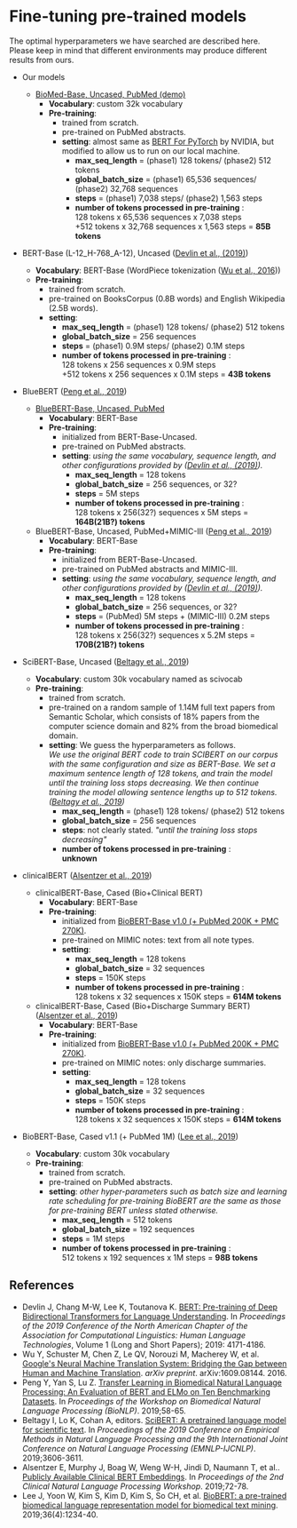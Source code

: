 
# Fine-tuning pre-trained models
The optimal hyperparameters we have searched are described here.  
Please keep in mind that different environments may produce different results from ours.

- Our models
  - [BioMed-Base, Uncased, PubMed (demo)](./BioMed-Base-Uncased_P_demo)
    - **Vocabulary**: custom 32k vocabulary
    - **Pre-training**:
      - trained from scratch.
      - pre-trained on PubMed abstracts.
      - **setting**: almost same as [BERT For PyTorch](https://github.com/NVIDIA/DeepLearningExamples/blob/master/PyTorch/LanguageModeling/BERT/scripts/run_pretraining.sh) by NVIDIA, but modified to allow us to run on our local machine.
        - **max_seq_length** = (phase1) 128 tokens/ (phase2) 512 tokens
        - **global_batch_size** = (phase1) 65,536 sequences/ (phase2) 32,768 sequences
        - **steps** = (phase1) 7,038 steps/ (phase2) 1,563 steps
        - **number of tokens processed in pre-training** :  
          128 tokens x 65,536 sequences x 7,038 steps  
          +512 tokens x 32,768 sequences x 1,563 steps = **85B tokens**
  
- BERT-Base (L-12_H-768_A-12), Uncased ([Devlin et al., (2019)](#bert))
  - **Vocabulary**: BERT-Base (WordPiece tokenization ([Wu et al., 2016](#wordpiece)))
  - **Pre-training**:
    - trained from scratch.
    - pre-trained on BooksCorpus (0.8B words) and English Wikipedia (2.5B words).
    - **setting**:
      - **max_seq_length** = (phase1) 128 tokens/ (phase2) 512 tokens
      - **global_batch_size** = 256 sequences
      - **steps** = (phase1) 0.9M steps/ (phase2) 0.1M steps
      - **number of tokens processed in pre-training** :  
        128 tokens x 256 sequences x 0.9M steps  
        +512 tokens x 256 sequences x 0.1M steps = **43B tokens**
- BlueBERT ([Peng et al., 2019](#bluebert))
  - [BlueBERT-Base, Uncased, PubMed](./BlueBERT-Base-Uncased_P) 
    - **Vocabulary**: BERT-Base
    - **Pre-training**:
      - initialized from BERT-Base-Uncased.
      - pre-trained on PubMed abstracts.
      - **setting**: *using the same vocabulary, sequence length, and other configurations provided by ([Devlin et al., (2019)](#bert)).*
        - **max_seq_length** = 128 tokens
        - **global_batch_size** = 256 sequences, or 32?
        - **steps** = 5M steps
        - **number of tokens processed in pre-training** :  
          128 tokens x 256(32?) sequences x 5M steps = **164B(21B?) tokens**
  - BlueBERT-Base, Uncased, PubMed+MIMIC-III ([Peng et al., 2019](#bluebert))
    - **Vocabulary**: BERT-Base
    - **Pre-training**:
      - initialized from BERT-Base-Uncased.
      - pre-trained on PubMed abstracts and MIMIC-III.
      - **setting**: *using the same vocabulary, sequence length, and other configurations provided by ([Devlin et al., (2019)](#bert)).*
        - **max_seq_length** = 128 tokens
        - **global_batch_size** = 256 sequences, or 32?
        - **steps** = (PubMed) 5M steps + (MIMIC-III) 0.2M steps
        - **number of tokens processed in pre-training** :  
          128 tokens x 256(32?) sequences x 5.2M steps = **170B(21B?) tokens**
- SciBERT-Base, Uncased ([Beltagy et al., 2019](#scibert))
  - **Vocabulary**: custom 30k vocabulary named as scivocab
  - **Pre-training**:
    - trained from scratch.
    - pre-trained on a random sample of 1.14M full text papers from Semantic Scholar, which consists of 18% papers from the computer science domain and 82% from the broad biomedical domain.
    - **setting**: We guess the hyperparameters as follows.  
      *We use the original BERT code to train SCIBERT on our corpus with the same configuration and size as BERT-Base. We set a maximum sentence length of 128 tokens, and train the model until the training loss stops decreasing. We then continue training the model allowing sentence lengths up to 512 tokens. ([Beltagy et al., 2019](#scibert))*
      - **max_seq_length** = (phase1) 128 tokens/ (phase2) 512 tokens
      - **global_batch_size** = 256 sequences
      - **steps**: not clearly stated. *"until the training loss stops decreasing"*
      - **number of tokens processed in pre-training** :   
        **unknown**
- clinicalBERT ([Alsentzer et al., 2019](#clinicalbert))
  - clinicalBERT-Base, Cased (Bio+Clinical BERT)
    - **Vocabulary**: BERT-Base
    - **Pre-training**:
      - initialized from [BioBERT-Base v1.0 (+ PubMed 200K + PMC 270K)](https://github.com/naver/biobert-pretrained).
      - pre-trained on MIMIC notes: text from all note types.
      - **setting**:
        - **max_seq_length** = 128 tokens
        - **global_batch_size** = 32 sequences
        - **steps** = 150K steps
        - **number of tokens processed in pre-training** :  
          128 tokens x 32 sequences x 150K steps = **614M tokens**
  - clinicalBERT-Base, Cased (Bio+Discharge Summary BERT) ([Alsentzer et al., 2019](#clinicalbert))
    - **Vocabulary**: BERT-Base
    - **Pre-training**:
      - initialized from [BioBERT-Base v1.0 (+ PubMed 200K + PMC 270K)](https://github.com/naver/biobert-pretrained).
      - pre-trained on MIMIC notes: only discharge summaries. 
      - **setting**:
        - **max_seq_length** = 128 tokens
        - **global_batch_size** = 32 sequences
        - **steps** = 150K steps
        - **number of tokens processed in pre-training** :  
          128 tokens x 32 sequences x 150K steps = **614M tokens**
- BioBERT-Base, Cased v1.1 (+ PubMed 1M) ([Lee et al., 2019](#biobert))
  - **Vocabulary**: custom 30k vocabulary
  - **Pre-training**:
    - trained from scratch.
    - pre-trained on PubMed abstracts.
    - **setting**: *other hyper-parameters such as batch size and learning rate scheduling for pre-training BioBERT are the same as those for pre-training BERT unless stated otherwise.*
      - **max_seq_length** = 512 tokens
      - **global_batch_size** = 192 sequences
      - **steps** = 1M steps
      - **number of tokens processed in pre-training** :  
        512 tokens x 192 sequences x 1M steps = **98B tokens**

## References
- <a id="bert"></a>Devlin J, Chang M-W, Lee K, Toutanova K. [BERT: Pre-training of Deep Bidirectional Transformers for Language Understanding](https://www.aclweb.org/anthology/N19-1423/). In *Proceedings of the 2019 Conference of the North American Chapter of the Association for Computational Linguistics: Human Language Technologies*, Volume 1 (Long and Short Papers); 2019: 4171-4186.
- <a id="wordpiece"></a>Wu Y, Schuster M, Chen Z, Le QV, Norouzi M, Macherey W, et al. [Google's Neural Machine Translation System: Bridging the Gap between Human and Machine Translation](https://research.google/pubs/pub45610/). *arXiv preprint*. arXiv:1609.08144. 2016.
- <a id="bluebert"></a>Peng Y, Yan S, Lu Z. [Transfer Learning in Biomedical Natural Language Processing: An Evaluation of BERT and ELMo on Ten Benchmarking Datasets](https://arxiv.org/abs/1906.05474). In *Proceedings of the Workshop on Biomedical Natural Language Processing (BioNLP)*. 2019;58-65.
- <a id="scibert"></a>Beltagy I, Lo K, Cohan A, editors. [SciBERT: A pretrained language model for scientific text](https://www.aclweb.org/anthology/D19-1371/). In *Proceedings of the 2019 Conference on Empirical Methods in Natural Language Processing and the 9th International Joint Conference on Natural Language Processing (EMNLP-IJCNLP)*. 2019;3606-3611.
- <a id="clinicalbert"></a>Alsentzer E, Murphy J, Boag W, Weng W-H, Jindi D, Naumann T, et al.. [Publicly Available Clinical BERT Embeddings](https://www.aclweb.org/anthology/W19-1909/). In *Proceedings of the 2nd Clinical Natural Language Processing Workshop*. 2019;72-78.
- <a id="biobert"></a>Lee J, Yoon W, Kim S, Kim D, Kim S, So CH, et al. [BioBERT: a pre-trained biomedical language representation model for biomedical text mining](https://www.ncbi.nlm.nih.gov/pubmed/31501885). 2019;36(4):1234-40.
